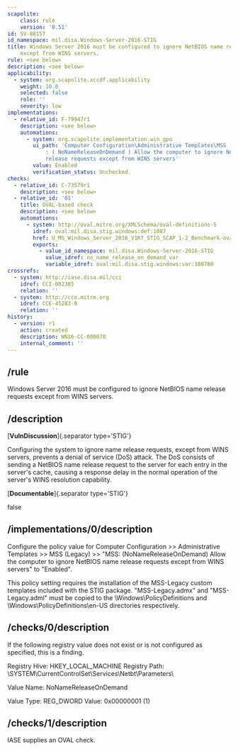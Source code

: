 ```yaml
---
scapolite:
    class: rule
    version: '0.51'
id: SV-88157
id_namespace: mil.disa.Windows-Server-2016-STIG
title: Windows Server 2016 must be configured to ignore NetBIOS name release requests
    except from WINS servers.
rule: <see below>
description: <see below>
applicability:
  - system: org.scapolite.xccdf.applicability
    weight: 10.0
    selected: false
    role: ''
    severity: low
implementations:
  - relative_id: F-79947r1
    description: <see below>
    automations:
      - system: org.scapolite.implementation.win_gpo
        ui_path: 'Computer Configuration\Administrative Templates\MSS ( Legacy )\MSS
            : ( NoNameReleaseOnDemand ) Allow the computer to ignore NetBIOS name
            release requests except from WINS servers'
        value: Enabled
        verification_status: Unchecked.
checks:
  - relative_id: C-73579r1
    description: <see below>
  - relative_id: '01'
    title: OVAL-based check
    description: <see below>
    automations:
      - system: http://oval.mitre.org/XMLSchema/oval-definitions-5
        idref: oval:mil.disa.stig.windows:def:1087
        href: U_MS_Windows_Server_2016_V1R7_STIG_SCAP_1-2_Benchmark-oval.xml
        exports:
          - value_id_namespace: mil.disa.Windows-Server-2016-STIG
            value_idref: no_name_release_on_demand_var
            variable_idref: oval:mil.disa.stig.windows:var:108700
crossrefs:
  - system: http://iase.disa.mil/cci
    idref: CCI-002385
    relation: ''
  - system: http://cce.mitre.org
    idref: CCE-45283-9
    relation: ''
history:
  - version: r1
    action: created
    description: WN16-CC-000070
    internal_comment: ''
---
```



## /rule

Windows Server 2016 must be configured to ignore NetBIOS name release requests except from WINS servers.

## /description

[**VulnDiscussion**]{.separator type='STIG'}

Configuring the system to ignore name release requests, except from WINS servers, prevents a denial of service (DoS) attack. The DoS consists of sending a NetBIOS name release request to the server for each entry in the server's cache, causing a response delay in the normal operation of the server's WINS resolution capability.

[**Documentable**]{.separator type='STIG'}

false

## /implementations/0/description

Configure the policy value for Computer Configuration >> Administrative Templates >> MSS (Legacy) >> "MSS: (NoNameReleaseOnDemand) Allow the computer to ignore NetBIOS name release requests except from WINS servers" to "Enabled".

This policy setting requires the installation of the MSS-Legacy custom templates included with the STIG package. "MSS-Legacy.admx" and "MSS-Legacy.adml" must be copied to the \Windows\PolicyDefinitions and \Windows\PolicyDefinitions\en-US directories respectively.

## /checks/0/description

If the following registry value does not exist or is not configured as specified, this is a finding.

Registry Hive:  HKEY_LOCAL_MACHINE
Registry Path:  \SYSTEM\CurrentControlSet\Services\Netbt\Parameters\

Value Name:  NoNameReleaseOnDemand

Value Type:  REG_DWORD
Value:  0x00000001 (1)

## /checks/1/description

IASE supplies an OVAL check.
